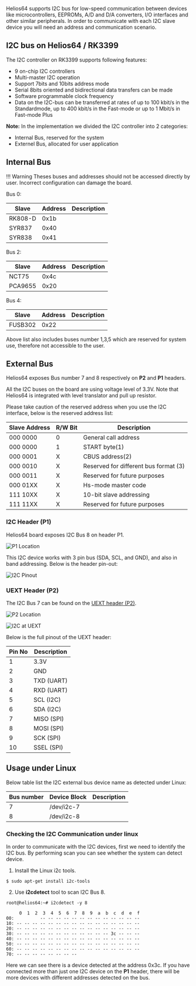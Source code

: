 Helios64 supports I2C bus for low-speed communication between devices like microcontrollers, EEPROMs, A/D and D/A converters, I/O interfaces and other similar peripherals. In order to communicate with each I2C slave device you will need an address and communication scenario.

## I2C bus on Helios64 / RK3399

The I2C controller on RK3399 supports following features:

- 9 on-chip I2C controllers
- Multi-master I2C operation
- Support 7bits and 10bits address mode
- Serial 8bits oriented and bidirectional data transfers can be made
- Software programmable clock frequency
- Data on the I2C-bus can be transferred at rates of up to 100 kbit/s in the Standardmode, up to 400 kbit/s in the Fast-mode or up to 1 Mbit/s in Fast-mode Plus


**Note:** In the implementation we divided the I2C controller into 2 categories:

* Internal Bus, reserved for the system
* Externel Bus, allocated for user application

## Internal Bus

!!! Warning
    Theses buses and addresses should not be accessed directly by user. Incorrect configuration can damage the board.

Bus 0:

Slave   | Address  | Description|
------- | ------   |------      |
RK808-D | 0x1b     |            |
SYR837  | 0x40     |            |
SYR838  | 0x41     |            |

Bus 2:

Slave   | Address  | Description|
------- | ------   |------      |
NCT75   | 0x4c     |            |
PCA9655 | 0x20     |            |

Bus 4:

Slave   | Address  | Description|
------- | ------   |------      |
FUSB302 | 0x22     |            |

Above list also includes buses number 1,3,5 which are reserved for system use, therefore not accessible to the user.

## External Bus

Helios64 exposes Bus number 7 and 8 respectively on **P2** and **P1** headers.

All the I2C buses on the board are using voltage level of 3.3V. Note that Helios64 is integrated with level translator and pull up resistor.

Please take caution of the reserved address when you use the I2C interface, below is the reserved address list:

Slave Address |	R/W Bit |	Description
--------------|---------|-------------------
000 0000 |	0  |	General call address
000 0000 |	1  |	START byte(1)
000 0001 |	X  |	CBUS address(2)
000 0010 |	X  |	Reserved for different bus format (3)
000 0011 |	X  |	Reserved for future purposes
000 01XX |	X  |	Hs-mode master code
111 10XX |	X  |	10-bit slave addressing
111 11XX |	X  |	Reserved for future purposes

### I2C Header (P1)

Helios64 board exposes I2C Bus 8 on header P1.

![P1 Location](/helios64/img/i2c/i2c.jpg)

This I2C device works with 3 pin bus (SDA, SCL, and GND), and also in band addressing. Below is the header pin-out:

![I2C Pinout](/helios64/img/i2c/i2c_pinout.jpg)

### UEXT Header (P2)

The I2C Bus 7 can be found on the [UEXT header (P2)](/helios64/uext/).

![P2 Location](/helios64/img/i2c/uext.jpg)

![I2C at UEXT](/helios64/img/i2c/uext_pinout.jpg)

Below is the full pinout of the UEXT header:

Pin No  | Description
--------|-------------
1|3.3V
2|GND
3|TXD (UART)
4|RXD (UART)
5|SCL (I2C)
6|SDA (I2C)
7|MISO (SPI)
8|MOSI (SPI)
9|SCK (SPI)
10|SSEL (SPI)

## Usage under Linux

Below table list the I2C external bus device name as detected under Linux:

Bus number | Device Block | Description  |
-----------|--------------|--------------|
 7         | /dev/i2c-7   |              |
 8         | /dev/i2c-8   |              |

### Checking the I2C Communication under linux

In order to communicate with the I2C devices, first we need to identify the I2C bus. By performing scan you can see whether the system can detect device.

1. Install the Linux i2c tools.

```
$ sudo apt-get install i2c-tools
```

2. Use **i2cdetect** tool to scan I2C Bus 8.

```
root@helios64:~# i2cdetect -y 8

     0  1  2  3  4  5  6  7  8  9  a  b  c  d  e  f
00:          -- -- -- -- -- -- -- -- -- -- -- -- --
10: -- -- -- -- -- -- -- -- -- -- -- -- -- -- -- --
20: -- -- -- -- -- -- -- -- -- -- -- -- -- -- -- --
30: -- -- -- -- -- -- -- -- -- -- -- -- 3c -- -- --
40: -- -- -- -- -- -- -- -- -- -- -- -- -- -- -- --
50: -- -- -- -- -- -- -- -- -- -- -- -- -- -- -- --
60: -- -- -- -- -- -- -- -- -- -- -- -- -- -- -- --
70: -- -- -- -- -- -- -- --   
```

Here we can see there is a device detected at the address 0x3c. If you have connected more than just one I2C device on the **P1** header, there will be more devices with different addresses detected on the bus.
